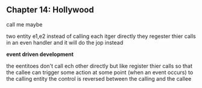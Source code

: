 ## Chapter 14: Hollywood
call me maybe

two entity e1,e2 instead of calling each itger directly
they regester thier calls in an even handler and it will do the jop instead 

**event driven development**

the eentitoes don't call ech other directly but like register thier calls 
so that the callee can trigger some action at some point (when an event occurs) to the calling entity 
the control is reversed between the calling and the callee 
